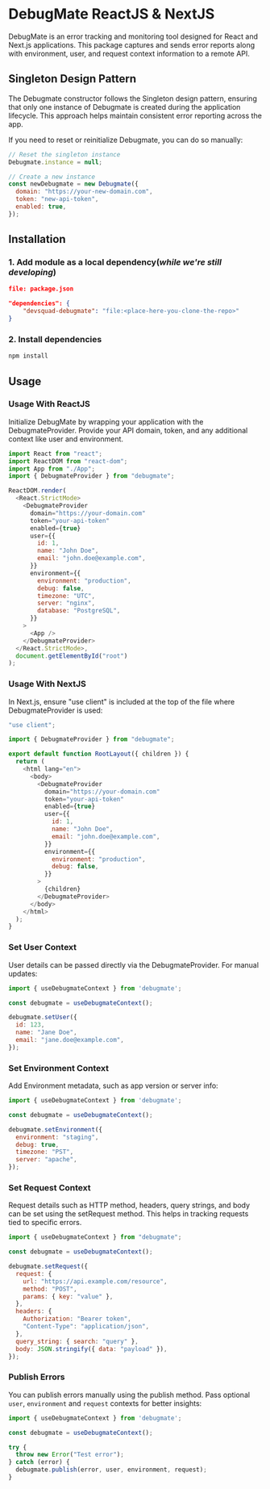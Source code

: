 # DebugMate ReactJS & NextJS

DebugMate is an error tracking and monitoring tool designed for React and Next.js applications. This package captures and sends error reports along with environment, user, and request context information to a remote API.

## Singleton Design Pattern
The Debugmate constructor follows the Singleton design pattern, ensuring that only one instance of Debugmate is created during the application lifecycle. This approach helps maintain consistent error reporting across the app.

If you need to reset or reinitialize Debugmate, you can do so manually:

```js
// Reset the singleton instance
Debugmate.instance = null;

// Create a new instance
const newDebugmate = new Debugmate({
  domain: "https://your-new-domain.com",
  token: "new-api-token",
  enabled: true,
});
```

## Installation

### 1. Add module as a local dependency(_while we're still developing_)
```json
file: package.json

"dependencies": {
    "devsquad-debugmate": "file:<place-here-you-clone-the-repo>"
}
```

### 2. Install dependencies
```bash
npm install
```

## Usage

### Usage With ReactJS
Initialize DebugMate by wrapping your application with the DebugmateProvider. Provide your API domain, token, and any additional context like user and environment.

```js
import React from "react";
import ReactDOM from "react-dom";
import App from "./App";
import { DebugmateProvider } from "debugmate";

ReactDOM.render(
  <React.StrictMode>
    <DebugmateProvider
      domain="https://your-domain.com"
      token="your-api-token"
      enabled={true}
      user={{
        id: 1,
        name: "John Doe",
        email: "john.doe@example.com",
      }}
      environment={{
        environment: "production",
        debug: false,
        timezone: "UTC",
        server: "nginx",
        database: "PostgreSQL",
      }}
    >
      <App />
    </DebugmateProvider>
  </React.StrictMode>,
  document.getElementById("root")
);
```

### Usage With NextJS
In Next.js, ensure "use client" is included at the top of the file where DebugmateProvider is used:

```js
"use client";

import { DebugmateProvider } from "debugmate";

export default function RootLayout({ children }) {
  return (
    <html lang="en">
      <body>
        <DebugmateProvider
          domain="https://your-domain.com"
          token="your-api-token"
          enabled={true}
          user={{
            id: 1,
            name: "John Doe",
            email: "john.doe@example.com",
          }}
          environment={{
            environment: "production",
            debug: false,
          }}
        >
          {children}
        </DebugmateProvider>
      </body>
    </html>
  );
}
```

### Set User Context
User details can be passed directly via the DebugmateProvider. For manual updates:
```js
import { useDebugmateContext } from 'debugmate';

const debugmate = useDebugmateContext();

debugmate.setUser({
  id: 123,
  name: "Jane Doe",
  email: "jane.doe@example.com",
});
```

### Set Environment Context
Add Environment metadata, such as app version or server info:
```js
import { useDebugmateContext } from 'debugmate';

const debugmate = useDebugmateContext();

debugmate.setEnvironment({
  environment: "staging",
  debug: true,
  timezone: "PST",
  server: "apache",
});
```

### Set Request Context
Request details such as HTTP method, headers, query strings, and body can be set using the setRequest method. This helps in tracking requests tied to specific errors.
```js
import { useDebugmateContext } from "debugmate";

const debugmate = useDebugmateContext();

debugmate.setRequest({
  request: {
    url: "https://api.example.com/resource",
    method: "POST",
    params: { key: "value" },
  },
  headers: {
    Authorization: "Bearer token",
    "Content-Type": "application/json",
  },
  query_string: { search: "query" },
  body: JSON.stringify({ data: "payload" }),
});
```

### Publish Errors
You can publish errors manually using the publish method. Pass optional `user`, `environment` and `request` contexts for better insights:

```js
import { useDebugmateContext } from 'debugmate';

const debugmate = useDebugmateContext();

try {
  throw new Error("Test error");
} catch (error) {
  debugmate.publish(error, user, environment, request);
}
```